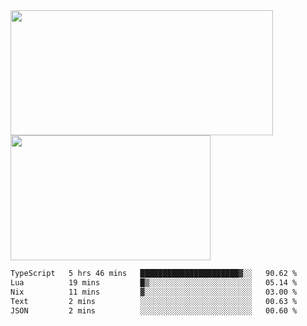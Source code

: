 <a href="https://github.com/anuraghazra/github-readme-stats">
  <img height=200 width=420 align="center" src="https://github-readme-stats.vercel.app/api?username=airRnot1106&hide_title=true&show_icons=true&rank_icon=github" />
</a>
<a href="https://github.com/anuraghazra/convoychat">
  <img height=200 width=320 align="center" src="https://github-readme-stats.vercel.app/api/top-langs/?username=airRnot1106&hide_title=true&layout=compact&hide=html,css" />
</a>

<!--START_SECTION:waka-->

```txt
TypeScript   5 hrs 46 mins   ██████████████████████▓░░   90.62 %
Lua          19 mins         █▒░░░░░░░░░░░░░░░░░░░░░░░   05.14 %
Nix          11 mins         ▓░░░░░░░░░░░░░░░░░░░░░░░░   03.00 %
Text         2 mins          ░░░░░░░░░░░░░░░░░░░░░░░░░   00.63 %
JSON         2 mins          ░░░░░░░░░░░░░░░░░░░░░░░░░   00.60 %
```

<!--END_SECTION:waka-->
